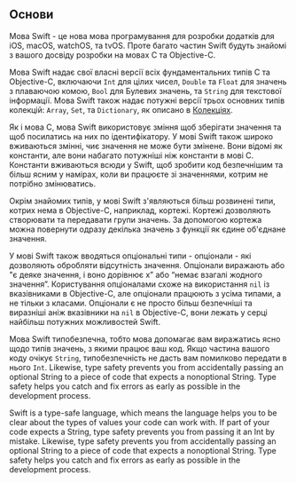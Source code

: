 ## Основи

Мова Swift - це нова мова програмування для розробки додатків для iOS, macOS, watchOS, та tvOS. Проте багато частин Swift будуть знайомі з вашого досвіду розробки на мовах C та Objective-C.

Мова Swift надає свої власні версії всіх фундаментальних типів C та Objective-C, включаючи `Int` для цілих чисел, `Double` та `Float` для значень з плаваючою комою, `Bool` для Булевих значень, та `String` для текстової інформації. Мова Swift також надає потужні версії трьох основних типів колекцій: `Array`, `Set`, та `Dictionary`, як описано в [Колекціях](3_collection_types.md).

Як і мова C, мова Swift використовує зміння щоб зберігати значення та щоб посилатись на них по ідентифікатору. У мові Swift також широко вживаються змінні, чиє значення не може бути змінене. Вони відомі як константи, але вони набагато потужніші ніж константи в мові C. Константи вживаються всюди у Swift, щоб зробити код безпечнішим та більш ясним у намірах, коли ви працюєте зі значеннями, котрим не потрібно змінюватись. 

Окрім знайомих типів, у мові Swift з'являються більш розвинені типи, котрих нема в Objective-C, наприклад, кортежі. Кортежі дозволяють створювати та передавати групи значень. За допомогою кортежа можна повернути одразу декілька значень з функції як єдине об'єднане значення.

У мові Swift також вводяться опціональні типи - опціонали - які дозволяють обробляти відсутність значення. Опціонали виражають або "є деяке значення, і воно дорівнює x” або “немає взагалі жодного значення”. Користування опціоналами схоже на використання `nil` із вказівниками в Objective-C, але опціонали працюють з усіма типами, а не тільки з класами. Опціонали є не просто більш безпечніші та виразніші аніж вказівники на `nil` в Objective-C, вони лежать у серці найбільш потужних можливостей Swift.

Мова Swift типобезпечна, тобто мова допомагає вам виражатись ясно щодо типів значень, з якими  працює ваш код. Якщо частина вашого коду очікує `String`, типобезпечність не дасть вам помилково передати в нього `Int`. Likewise, type safety prevents you from accidentally passing an optional String to a piece of code that expects a nonoptional String. Type safety helps you catch and fix errors as early as possible in the development process.


Swift is a type-safe language, which means the language helps you to be clear about the types of values your code can work with. If part of your code expects a String, type safety prevents you from passing it an Int by mistake. Likewise, type safety prevents you from accidentally passing an optional String to a piece of code that expects a nonoptional String. Type safety helps you catch and fix errors as early as possible in the development process.



